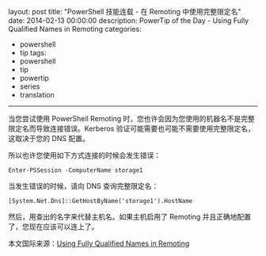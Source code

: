 ﻿layout: post
title: "PowerShell 技能连载 - 在 Remoting 中使用完整限定名"
date: 2014-02-13 00:00:00
description: PowerTip of the Day - Using Fully Qualified Names in Remoting
categories:
- powershell
- tip
tags:
- powershell
- tip
- powertip
- series
- translation
---
当您尝试使用 PowerShell Remoting 时，您也许会因为您使用的机器名不是完整限定名而导致连接错误。Kerberos 验证可能需要也可能不需要使用完整限定名，这取决于您的 DNS 配置。

所以也许您使用如下方式连接的时候会发生错误：

	Enter-PSSession -ComputerName storage1

当发生错误的时候，请向 DNS 查询完整限定名：

	[System.Net.Dns]::GetHostByName('storage1').HostName

然后，用查出的名字来代替主机名。如果主机启用了 Remoting 并且正确地配置了，您现在应该可以连上了。

<!--more-->
本文国际来源：[Using Fully Qualified Names in Remoting](http://community.idera.com/powershell/powertips/b/tips/posts/using-fully-qualified-names-in-remoting)
